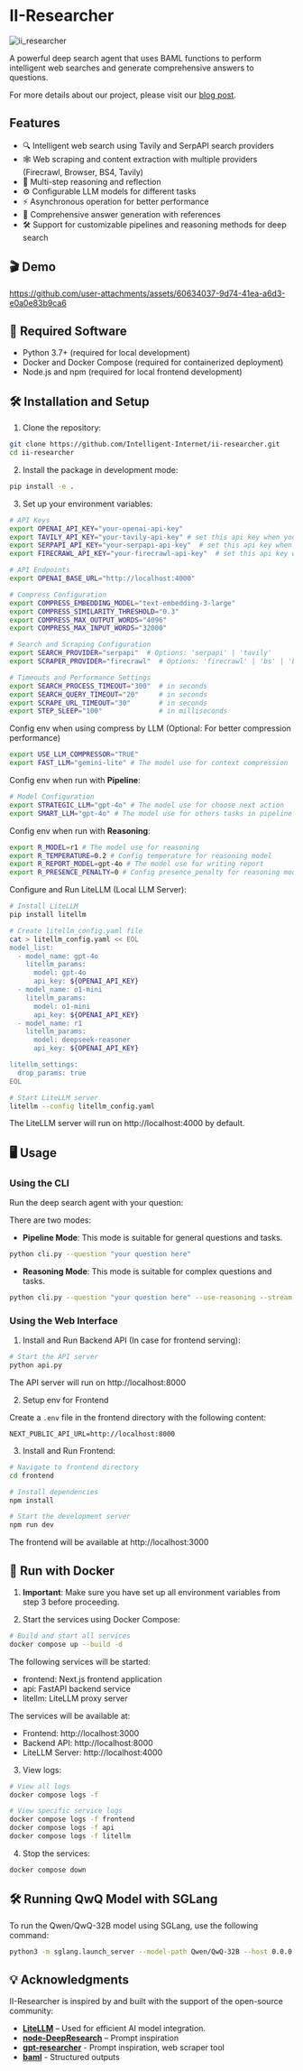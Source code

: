 # II-Researcher

![ii_researcher](https://github.com/user-attachments/assets/966dd403-fd73-4829-9d87-3878ecf025b1)

A powerful deep search agent that uses BAML functions to perform intelligent web searches and generate comprehensive answers to questions.

For more details about our project, please visit our [blog post](https://www.ii.inc/web/blog/post/ii-researcher).

## Features

- 🔍 Intelligent web search using Tavily and SerpAPI search providers
- 🕸️ Web scraping and content extraction with multiple providers (Firecrawl, Browser, BS4, Tavily)
- 🧠 Multi-step reasoning and reflection
- ⚙️ Configurable LLM models for different tasks
- ⚡ Asynchronous operation for better performance
- 📝 Comprehensive answer generation with references
- 🛠️ Support for customizable pipelines and reasoning methods for deep search

## 🎬 Demo

https://github.com/user-attachments/assets/60634037-9d74-41ea-a6d3-e0a0e83b9ca6

## 🔧 Required Software

- Python 3.7+ (required for local development)
- Docker and Docker Compose (required for containerized deployment)
- Node.js and npm (required for local frontend development)

## 🛠️ Installation and Setup

1. Clone the repository:

```bash
git clone https://github.com/Intelligent-Internet/ii-researcher.git
cd ii-researcher
```

2. Install the package in development mode:

```bash
pip install -e .
```

3. Set up your environment variables:

```bash
# API Keys
export OPENAI_API_KEY="your-openai-api-key"
export TAVILY_API_KEY="your-tavily-api-key" # set this api key when you select SEARCH_PROVIDER is tavily
export SERPAPI_API_KEY="your-serpapi-api-key"  # set this api key when you select SEARCH_PROVIDER is serpapi
export FIRECRAWL_API_KEY="your-firecrawl-api-key"  # set this api key when you select SCRAPER_PROVIDER is firecrawl

# API Endpoints
export OPENAI_BASE_URL="http://localhost:4000"

# Compress Configuration
export COMPRESS_EMBEDDING_MODEL="text-embedding-3-large"
export COMPRESS_SIMILARITY_THRESHOLD="0.3"
export COMPRESS_MAX_OUTPUT_WORDS="4096"
export COMPRESS_MAX_INPUT_WORDS="32000"

# Search and Scraping Configuration
export SEARCH_PROVIDER="serpapi"  # Options: 'serpapi' | 'tavily'
export SCRAPER_PROVIDER="firecrawl"  # Options: 'firecrawl' | 'bs' | 'browser' | 'tavily_extract'

# Timeouts and Performance Settings
export SEARCH_PROCESS_TIMEOUT="300"  # in seconds
export SEARCH_QUERY_TIMEOUT="20"     # in seconds
export SCRAPE_URL_TIMEOUT="30"       # in seconds
export STEP_SLEEP="100"              # in milliseconds
```

Config env when using compress by LLM (Optional: For better compression performance)

```bash
export USE_LLM_COMPRESSOR="TRUE"
export FAST_LLM="gemini-lite" # The model use for context compression
```

Config env when run with **Pipeline**:

```bash
# Model Configuration
export STRATEGIC_LLM="gpt-4o" # The model use for choose next action
export SMART_LLM="gpt-4o" # The model use for others tasks in pipeline
```

Config env when run with **Reasoning**:

```bash
export R_MODEL=r1 # The model use for reasoning
export R_TEMPERATURE=0.2 # Config temperature for reasoning model
export R_REPORT_MODEL=gpt-4o # The model use for writing report
export R_PRESENCE_PENALTY=0 # Config presence_penalty for reasoning model
```

Configure and Run LiteLLM (Local LLM Server):

```bash
# Install LiteLLM
pip install litellm

# Create litellm_config.yaml file
cat > litellm_config.yaml << EOL
model_list:
  - model_name: gpt-4o
    litellm_params:
      model: gpt-4o
      api_key: ${OPENAI_API_KEY}
  - model_name: o1-mini
    litellm_params:
      model: o1-mini
      api_key: ${OPENAI_API_KEY}
  - model_name: r1
    litellm_params:
      model: deepseek-reasoner
      api_key: ${OPENAI_API_KEY}

litellm_settings:
  drop_params: true
EOL

# Start LiteLLM server
litellm --config litellm_config.yaml
```

The LiteLLM server will run on http://localhost:4000 by default.

## 🖥️ Usage

### Using the CLI

Run the deep search agent with your question:

There are two modes:

- **Pipeline Mode**: This mode is suitable for general questions and tasks.

```bash
python cli.py --question "your question here"
```

- **Reasoning Mode**: This mode is suitable for complex questions and tasks.

```bash
python cli.py --question "your question here" --use-reasoning --stream
```

### Using the Web Interface

1. Install and Run Backend API (In case for frontend serving):

```bash
# Start the API server
python api.py
```

The API server will run on http://localhost:8000

2. Setup env for Frontend

Create a `.env` file in the frontend directory with the following content:

```
NEXT_PUBLIC_API_URL=http://localhost:8000
```

3. Install and Run Frontend:

```bash
# Navigate to frontend directory
cd frontend

# Install dependencies
npm install

# Start the development server
npm run dev
```

The frontend will be available at http://localhost:3000

## 🐳 Run with Docker

1. **Important**: Make sure you have set up all environment variables from step 3 before proceeding.

2. Start the services using Docker Compose:

```bash
# Build and start all services
docker compose up --build -d
```

The following services will be started:

- frontend: Next.js frontend application
- api: FastAPI backend service
- litellm: LiteLLM proxy server

The services will be available at:

- Frontend: http://localhost:3000
- Backend API: http://localhost:8000
- LiteLLM Server: http://localhost:4000

3. View logs:

```bash
# View all logs
docker compose logs -f

# View specific service logs
docker compose logs -f frontend
docker compose logs -f api
docker compose logs -f litellm
```

4. Stop the services:

```bash
docker compose down
```

## 🛠️ Running QwQ Model with SGLang

To run the Qwen/QwQ-32B model using SGLang, use the following command:

```bash
python3 -m sglang.launch_server --model-path Qwen/QwQ-32B --host 0.0.0.0 --port 30000 --tp 8 --context-length 131072
```

## 💡 Acknowledgments

II-Researcher is inspired by and built with the support of the open-source community:

- **[LiteLLM](https://www.litellm.ai/)** – Used for efficient AI model integration.
- **[node-DeepResearch](https://github.com/jina-ai/node-DeepResearch)** – Prompt inspiration
- **[gpt-researcher](https://github.com/assafelovic/gpt-researcher)** - Prompt inspiration, web scraper tool
- **[baml](https://github.com/BoundaryML/baml)** - Structured outputs
